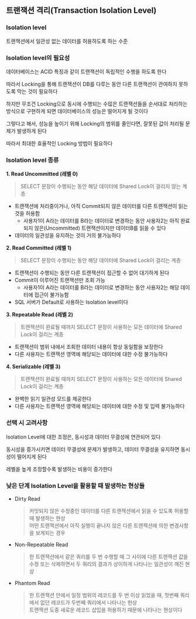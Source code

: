 ## 트랜잭션 격리(Transaction Isolation Level)

### Isolation level

트랜잭션에서 일관성 없는 데이터를 허용하도록 하는 수준

### Isolation level의 필요성

데이터베이스는 ACID 특징과 같이 트랜잭션이 독립적인 수행을 하도록 한다

따라서 Locking을 통해 트랜잭션이 DB를 다루는 동안 다른 트랜잭션이 관여하지 못하도록 막는 것이 필요하다

하지만 무조건 Locking으로 동시에 수행되는 수많은 트랜잭션들을 순서대로 처리하는 방식으로 구현하게 되면 데이터베이스의 
성능은 떨어지게 될 것이다

그렇다고 해서, 성능을 높이기 위해 Locking의 범위를 줄인다면, 잘못된 값이 처리될 문제가 발생하게 된다

따라서 최대한 효율적인 Locking 방법이 필요하다


### Isolation level 종류

**1. Read Uncommitted (레벨 0)**
  > SELECT 문장이 수행되는 동안 해당 데이터에 Shared Lock이 걸리지 않는 계층
- 트랜잭션에 처리중이거나, 아직 Commit되지 않은 데이터를 다른 트랜잭션이 읽는 것을 허용함
  - 사용자1이 A라는 데이터를 B라는 데이터로 변경하는 동안 사용자2는 아직 완료되지 않은(Uncommitted) 트랜잭션이지만 데이터B를 읽을 수 있다
- 데이터의 일관성을 유지하는 것이 거의 불가능하다

**2. Read Committed (레벨 1)**
  > SELECT 문장이 수행되는 동안 해당 데이터에 Shared Lock이 걸리는 계층
- 트랜잭션이 수행되는 동안 다른 트랜잭션이 접근할 수 없어 대기하게 된다
- Commit이 이루어진 트랜잭션만 조회 가능
  - 사용자1이 A라는 데이터를 B라는 데이터로 변경하는 동안 사용자2는 해당 데이터에 접근이 불가능함
- SQL 서버가 Default로 사용하는 Isolation level이다

**3. Repeatable Read (레벨 2)**
  > 트랜잭션이 완료될 때까지 SELECT 문장이 사용하는 모든 데이터에 Shared Lock이 걸리는 계층
- 트랜잭션이 범위 내에서 조회한 데이터 내용이 항상 동일함을 보장한다
- 다른 사용자는 트랜잭션 영역에 해당되는 데이터에 대한 수정 불가능하다

**4. Serializable (레벨 3)**
  > 트랜잭션이 완료될 때까지 SELECT 문장이 사용하는 모든 데이터에 Shared Lock이 걸리는 계층

- 완벽한 읽기 일관성 모드를 제공한다
- 다른 사용자는 트랜잭션 영역에 해당되는 데이터에 대한 수정 및 입력 불가능하다

### 선택 시 고려사항

Isolation Level에 대한 조정은, 동시성과 데이터 무결성에 연관되어 있다

동시성을 증가시키면 데이터 무결성에 문제가 발생하고, 데이터 무결성을 유지하면 동시성이 떨어지게 된다

레벨을 높게 조정할수록 발생하는 비용이 증가한다

### 낮은 단계 Isolation Level을 활용할 때 발생하는 현상들
- Dirty Read
  > 커밋되지 않은 수정중인 데이터를 다른 트랜잭션에서 읽을 수 있도록 허용할 때 발생하는 현상 \
  > 어떤 트랜잭션에서 아직 실행이 끝나지 않은 다른 트랜잭션에 의한 변경사항을 보게되는 경우

- Non-Repeatable Read
  > 한 트랜잭션에서 같은 쿼리를 두 번 수행할 때 그 사이에 다른 트랜잭션 값을 수정 또는 삭제하면서 두 쿼리의 결과가
  > 상이하게 나타나는 일관성이 깨진 현상

- Phantom Read
  > 한 트랜잭션 안에서 일정 범위의 레코드를 두 번 이상 읽었을 때, 첫번째 쿼리에서 없던 레코드가 두번째 쿼리에서 
  > 나타나는 현상 \
  > 트랜잭션 도중 새로운 레코드 삽입을 허용하기 때문에 나타나는 현상이다























